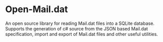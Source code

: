 # Open-Mail.dat
An open source library for reading Mail.dat files into a SQLite database. Supports the generation of c# source from the JSON based Mail.dat specification, import and export of Mail.dat files and other useful utilities.
